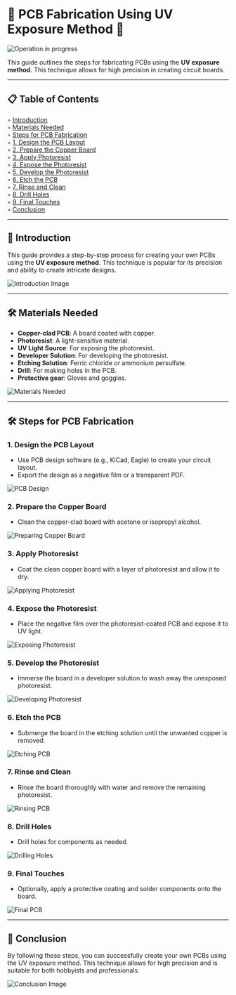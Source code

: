 # 🌟 PCB Fabrication Using UV Exposure Method 🌟

![Operation in progress]()

This guide outlines the steps for fabricating PCBs using the **UV exposure method**. This technique allows for high precision in creating circuit boards.

---

## 📋 Table of Contents

◦ [Introduction](#introduction)  
◦ [Materials Needed](#materials-needed)  
◦ [Steps for PCB Fabrication](#steps-for-pcb-fabrication)  
   ◦ [1. Design the PCB Layout](#1-design-the-pcb-layout)  
   ◦ [2. Prepare the Copper Board](#2-prepare-the-copper-board)  
   ◦ [3. Apply Photoresist](#3-apply-photoresist)  
   ◦ [4. Expose the Photoresist](#4-expose-the-photoresist)  
   ◦ [5. Develop the Photoresist](#5-develop-the-photoresist)  
   ◦ [6. Etch the PCB](#6-etch-the-pcb)  
   ◦ [7. Rinse and Clean](#7-rinse-and-clean)  
   ◦ [8. Drill Holes](#8-drill-holes)  
   ◦ [9. Final Touches](#9-final-touches)  
◦ [Conclusion](#conclusion)  

---

## 📖 Introduction

This guide provides a step-by-step process for creating your own PCBs using the **UV exposure method**. This technique is popular for its precision and ability to create intricate designs.

![Introduction Image](link_to_image) <!-- Placeholder for introduction image -->

---

## 🛠️ Materials Needed

- **Copper-clad PCB**: A board coated with copper.
- **Photoresist**: A light-sensitive material.
- **UV Light Source**: For exposing the photoresist.
- **Developer Solution**: For developing the photoresist.
- **Etching Solution**: Ferric chloride or ammonium persulfate.
- **Drill**: For making holes in the PCB.
- **Protective gear**: Gloves and goggles.

![Materials Needed](link_to_image) <!-- Placeholder for materials image -->

---

## 🛠️ Steps for PCB Fabrication

### 1. Design the PCB Layout
- Use PCB design software (e.g., KiCad, Eagle) to create your circuit layout.
- Export the design as a negative film or a transparent PDF.

![PCB Design](link_to_image) <!-- Placeholder for PCB design image -->

### 2. Prepare the Copper Board
- Clean the copper-clad board with acetone or isopropyl alcohol.

![Preparing Copper Board](link_to_image) <!-- Placeholder for preparing copper board image -->

### 3. Apply Photoresist
- Coat the clean copper board with a layer of photoresist and allow it to dry.

![Applying Photoresist](link_to_image) <!-- Placeholder for applying photoresist image -->

### 4. Expose the Photoresist
- Place the negative film over the photoresist-coated PCB and expose it to UV light.

![Exposing Photoresist](link_to_image) <!-- Placeholder for exposing photoresist image -->

### 5. Develop the Photoresist
- Immerse the board in a developer solution to wash away the unexposed photoresist.

![Developing Photoresist](link_to_image) <!-- Placeholder for developing photoresist image -->

### 6. Etch the PCB
- Submerge the board in the etching solution until the unwanted copper is removed.

![Etching PCB](link_to_image) <!-- Placeholder for etching PCB image -->

### 7. Rinse and Clean
- Rinse the board thoroughly with water and remove the remaining photoresist.

![Rinsing PCB](link_to_image) <!-- Placeholder for rinsing PCB image -->

### 8. Drill Holes
- Drill holes for components as needed.

![Drilling Holes](link_to_image) <!-- Placeholder for drilling holes image -->

### 9. Final Touches
- Optionally, apply a protective coating and solder components onto the board.

![Final PCB](link_to_image) <!-- Placeholder for final PCB image -->

---

## 🎉 Conclusion

By following these steps, you can successfully create your own PCBs using the UV exposure method. This technique allows for high precision and is suitable for both hobbyists and professionals.

![Conclusion Image](link_to_image) <!-- Placeholder for conclusion image -->

